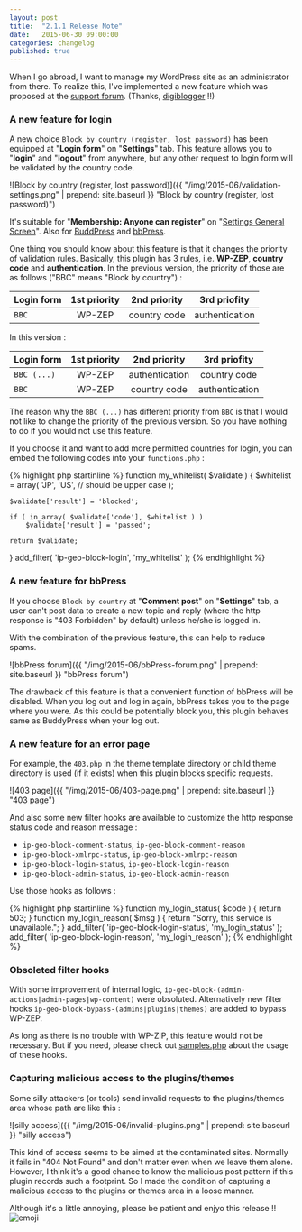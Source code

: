 ```yaml
---
layout: post
title:  "2.1.1 Release Note"
date:   2015-06-30 09:00:00
categories: changelog
published: true
---
```


When I go abroad, I want to manage my WordPress site as an administrator from 
there. To realize this, I've implemented a new feature which was proposed at 
the [support forum][Asking-extending]. (Thanks, [digiblogger][digiblogger]
!!)

<!--more-->

### A new feature for login ###

A new choice `Block by country (register, lost password)` has been equipped at 
"**Login form**" on "**Settings**" tab. This feature allows you to "**login**" 
and "**logout**" from anywhere, but any other request to login form will be 
validated by the country code.

![Block by country (register, lost password)]({{ "/img/2015-06/validation-settings.png" | prepend: site.baseurl }}
 "Block by country (register, lost password)")

It's suitable for "**Membership: Anyone can register**" on 
"[Settings General Screen][general-settings]". Also for [BuddPress][BuddyPress] 
and [bbPress][bbPress].

One thing you should know about this feature is that it changes the priority of 
validation rules. Basically, this plugin has 3 rules, i.e. **WP-ZEP**, 
**country code** and **authentication**. In the previous version, the priority 
of those are as follows ("BBC" means "Block by country") :

| Login form   |  1st priority  |  2nd priority  | 3rd priofity   |
|:-----------  |:--------------:|:--------------:|:--------------:|
| `BBC`        |     WP-ZEP     |  country code  | authentication |

In this version :

|  Login form  |  1st priority  |  2nd priority  | 3rd priofity   |
|:-------------|:--------------:|:--------------:|:--------------:|
| `BBC (...)`  |     WP-ZEP     | authentication |  country code  |
| `BBC`        |     WP-ZEP     |  country code  | authentication |

The reason why the `BBC (...)` has different priority from `BBC` is that I would 
not like to change the priority of the previous version. So you have nothing to 
do if you would not use this feature.

If you choose it and want to add more permitted countries for login, you can 
embed the following codes into your `functions.php` :

{% highlight php startinline %}
function my_whitelist( $validate ) {
	$whitelist = array(
		'JP', 'US', // should be upper case
	);

	$validate['result'] = 'blocked';

	if ( in_array( $validate['code'], $whitelist ) )
		$validate['result'] = 'passed';

	return $validate;
}
add_filter( 'ip-geo-block-login', 'my_whitelist' );
{% endhighlight %}

### A new feature for bbPress ###

If you choose `Block by country` at "**Comment post**" on "**Settings**" tab, 
a user can't post data to create a new topic and reply (where the http response 
is "403 Forbidden" by default) unless he/she is logged in.

With the combination of the previous feature, this can help to reduce spams.

![bbPress forum]({{ "/img/2015-06/bbPress-forum.png" | prepend: site.baseurl }}
 "bbPress forum")

The drawback of this feature is that a convenient function of bbPress will be 
disabled. When you log out and log in again, bbPress takes you to the page 
where you were. As this could be potentially block you, this plugin behaves 
same as BuddyPress when your log out.

### A new feature for an error page ###

For example, the `403.php` in the theme template directory or child theme 
directory is used (if it exists) when this plugin blocks specific requests.

![403 page]({{ "/img/2015-06/403-page.png" | prepend: site.baseurl }}
 "403 page")

And also some new filter hooks are available to customize the http response 
status code and reason message :

* `ip-geo-block-comment-status`, `ip-geo-block-comment-reason`
* `ip-geo-block-xmlrpc-status`, `ip-geo-block-xmlrpc-reason`
* `ip-geo-block-login-status`, `ip-geo-block-login-reason`
* `ip-geo-block-admin-status`, `ip-geo-block-admin-reason`

Use those hooks as follows :

{% highlight php startinline %}
function my_login_status( $code ) {
	return 503;
}
function my_login_reason( $msg ) {
	return "Sorry, this service is unavailable.";
}
add_filter( 'ip-geo-block-login-status', 'my_login_status' );
add_filter( 'ip-geo-block-login-reason', 'my_login_reason' );
{% endhighlight %}

### Obsoleted filter hooks ###

With some improvement of internal logic, 
`ip-geo-block-(admin-actions|admin-pages|wp-content)` were obsoluted.
Alternatively new filter hooks `ip-geo-block-bypass-(admins|plugins|themes)` 
are added to bypass WP-ZEP.

As long as there is no trouble with WP-ZIP, this feature would not be necessary.
But if you need, please check out [samples.php][samples.php] about the usage of 
these hooks.

### Capturing malicious access to the plugins/themes ###

Some silly attackers (or tools) send invalid requests to the plugins/themes 
area whose path are like this :

![silly access]({{ "/img/2015-06/invalid-plugins.png" | prepend: site.baseurl }}
 "silly access")

This kind of access seems to be aimed at the contaminated sites. Normally it 
fails in "404 Not Found" and don't matter even when we leave them alone.
However, I think it's a good chance to know the malicious post pattern if this 
plugin records such a footprint. So I made the condition of capturing a 
malicious access to the plugins or themes area in a loose manner.

Although it's a little annoying, please be patient and enjyo this release !!
<span class="emoji">
![emoji](https://assets-cdn.github.com/images/icons/emoji/unicode/1f609.png)
</span>

[digiblogger]:      https://wordpress.org/support/profile/digiblogger "WordPress › Support » digiblogger"
[general-settings]: https://codex.wordpress.org/Settings_General_Screen "Settings General Screen « WordPress Codex"
[BuddyPress]:       https://wordpress.org/plugins/buddypress/ "WordPress › BuddyPress « WordPress Plugins"
[bbPress]:          https://wordpress.org/plugins/bbpress/ "WordPress › bbPress « WordPress Plugins"
[IP-Geo-Block]:     https://wordpress.org/plugins/ip-geo-block/ "WordPress › IP Geo Block « WordPress Plugins"
[Asking-extending]: https://wordpress.org/support/topic/asking-for-extending "WordPress › Support » Asking for extending"
[samples.php]:      https://github.com/tokkonopapa/WordPress-IP-Geo-Block/blob/master/ip-geo-block/samples.php "WordPress-IP-Geo-Block/samples.php at master - tokkonopapa/WordPress-IP-Geo-Block - GitHub"
